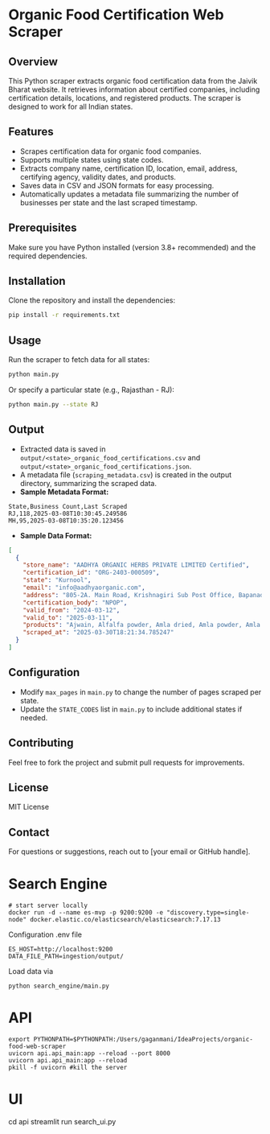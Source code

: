 # Organic Food Certification Web Scraper

## Overview

This Python scraper extracts organic food certification data from the Jaivik Bharat website. It retrieves information about certified companies, including certification details, locations, and registered products. The scraper is designed to work for all Indian states.

## Features
- Scrapes certification data for organic food companies.
- Supports multiple states using state codes.
- Extracts company name, certification ID, location, email, address, certifying agency, validity dates, and products.
- Saves data in CSV and JSON formats for easy processing.
- Automatically updates a metadata file summarizing the number of businesses per state and the last scraped timestamp.

## Prerequisites
Make sure you have Python installed (version 3.8+ recommended) and the required dependencies.

## Installation
Clone the repository and install the dependencies:
```sh
pip install -r requirements.txt
```

## Usage
Run the scraper to fetch data for all states:
```sh
python main.py
```
Or specify a particular state (e.g., Rajasthan - RJ):
```sh
python main.py --state RJ
```

## Output
- Extracted data is saved in `output/<state>_organic_food_certifications.csv` and `output/<state>_organic_food_certifications.json`.
- A metadata file (`scraping_metadata.csv`) is created in the output directory, summarizing the scraped data.
- **Sample Metadata Format:**
```csv
State,Business Count,Last Scraped
RJ,118,2025-03-08T10:30:45.249586
MH,95,2025-03-08T10:35:20.123456
```
- **Sample Data Format:**
```json
[
  {
    "store_name": "AADHYA ORGANIC HERBS PRIVATE LIMITED Certified",
    "certification_id": "ORG-2403-000509",
    "state": "Kurnool",
    "email": "info@aadhyaorganic.com",
    "address": "805-2A. Main Road, Krishnagiri Sub Post Office, Bapanadoddi Village, Kurnool, Andhra Pradesh",
    "certification_body": "NPOP",
    "valid_from": "2024-03-12",
    "valid_to": "2025-03-11",
    "products": "Ajwain, Alfalfa powder, Amla dried, Amla powder, Amla TBC",
    "scraped_at": "2025-03-30T18:21:34.785247"
  }
]

```

## Configuration
- Modify `max_pages` in `main.py` to change the number of pages scraped per state.
- Update the `STATE_CODES` list in `main.py` to include additional states if needed.

## Contributing
Feel free to fork the project and submit pull requests for improvements.

## License
MIT License

## Contact
For questions or suggestions, reach out to [your email or GitHub handle].

# Search Engine 

```shell
# start server locally 
docker run -d --name es-mvp -p 9200:9200 -e "discovery.type=single-node" docker.elastic.co/elasticsearch/elasticsearch:7.17.13

```
Configuration .env file
```shell
ES_HOST=http://localhost:9200
DATA_FILE_PATH=ingestion/output/

```

Load data via
```shell
python search_engine/main.py

```

# API

```shell
export PYTHONPATH=$PYTHONPATH:/Users/gaganmani/IdeaProjects/organic-food-web-scraper
uvicorn api.api_main:app --reload --port 8000
uvicorn api.api_main:app --reload
pkill -f uvicorn #kill the server
```
# UI 
cd api
streamlit run search_ui.py
```
